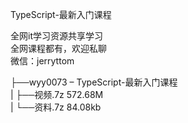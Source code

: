 TypeScript-最新入门课程

全网it学习资源共享学习<br>全网课程都有，欢迎私聊<br>微信：jerryttom<br>

├──wyy0073 – TypeScript-最新入门课程<br> | ├──视频.7z 572.68M<br> | └──资料.7z 84.08kb